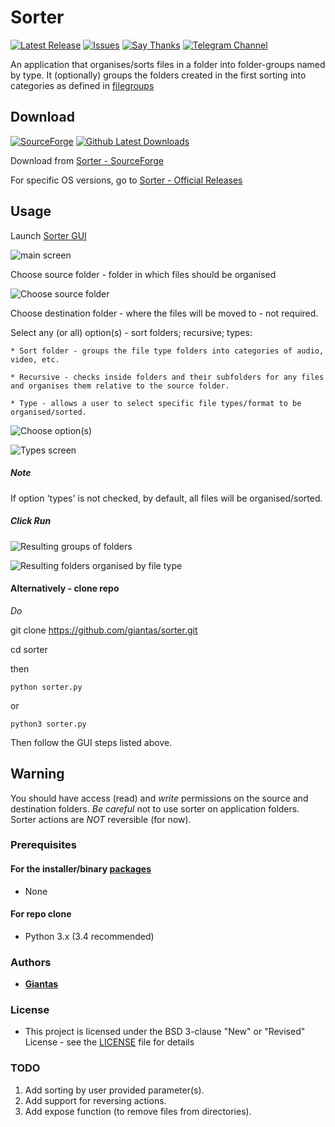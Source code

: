 # Sorter

[![Latest Release](https://img.shields.io/github/release/giantas/sorter.svg?maxAge=2592000)](https://github.com/giantas/sorter/releases/latest)
[![Issues](https://img.shields.io/github/issues-raw/giantas/sorter/website.svg)](https://github.com/giantas/sorter/issues)
[![Say Thanks](https://img.shields.io/badge/Say%20Thanks-!-blue.svg)](https://saythanks.io/to/giantas)
[![Telegram Channel](https://img.shields.io/badge/channel-Telegram-blue.svg)](https://t.me/giantas_sorter)


An application that organises/sorts files in a folder into folder-groups named by type. It (optionally) groups the folders created in the first sorting into categories as defined in [filegroups](filegroups.py)


## Download
[![SourceForge](https://img.shields.io/sourceforge/dm/file-sorter.svg)](http://file-sorter.sourceforge.io)
[![Github Latest Downloads](https://img.shields.io/github/downloads/giantas/sorter/latest/total.svg)](https://github.com/giantas/sorter/releases/latest)


Download from [Sorter - SourceForge](http://file-sorter.sourceforge.io)

For specific OS versions, go to [Sorter - Official Releases](https://github.com/giantas/sorter/releases/latest)


## Usage

Launch [Sorter GUI](releases/latest)

![main screen](screenshots/Screenshot_20170505_081019.png)


Choose source folder - folder in which files should be organised

![Choose source folder](screenshots/Screenshot_20170505_081200.png)


Choose destination folder - where the files will be moved to - not required.


Select any (or all) option(s) - sort folders; recursive; types:

	* Sort folder - groups the file type folders into categories of audio, video, etc.

	* Recursive - checks inside folders and their subfolders for any files and organises them relative to the source folder.

	* Type - allows a user to select specific file types/format to be organised/sorted.

![Choose option(s)](screenshots/Screenshot_20170505_081200.png)

![Types screen](screenshots/Screenshot_20170505_081054.png)

##### Note
If option 'types' is not checked, by default, all files will be organised/sorted.

##### Click Run

![Resulting groups of folders](screenshots/Screenshot_20170505_081300.png)

![Resulting folders organised by file type](screenshots/Screenshot_20170505_081329.png)

#### Alternatively - clone repo

*Do*

git clone https://github.com/giantas/sorter.git

cd sorter

then 

```
python sorter.py
```

or 

```
python3 sorter.py
```

Then follow the GUI steps listed above.

## Warning
You should have access (read) and *write* permissions on the source and destination folders.
*Be careful* not to use sorter on application folders. Sorter actions are *NOT* reversible (for now).

### Prerequisites 
#### For the installer/binary [packages](releases/latest)
* None

#### For repo clone
* Python 3.x (3.4 recommended)


### Authors

* **[Giantas](https://github.com/giantas)** 


### License

* This project is licensed under the BSD 3-clause "New" or "Revised" License - see the [LICENSE](LICENSE) file for details


### TODO

1. Add sorting by user provided parameter(s).
2. Add support for reversing actions.
3. Add expose function (to remove files from directories).
